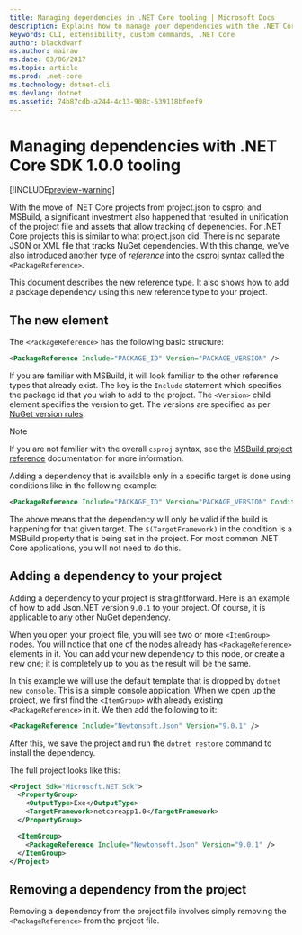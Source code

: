 ```yaml
---
title: Managing dependencies in .NET Core tooling | Microsoft Docs
description: Explains how to manage your dependencies with the .NET Core tools.
keywords: CLI, extensibility, custom commands, .NET Core
author: blackdwarf
ms.author: mairaw
ms.date: 03/06/2017
ms.topic: article
ms.prod: .net-core
ms.technology: dotnet-cli
ms.devlang: dotnet
ms.assetid: 74b87cdb-a244-4c13-908c-539118bfeef9
---
```


# Managing dependencies with .NET Core SDK 1.0.0 tooling

[!INCLUDE[preview-warning](../../../includes/warning.md)]

With the move of .NET Core projects from project.json to csproj and MSBuild, a significant investment also happened that resulted in unification of the project file and assets that allow tracking of depenencies. For .NET Core projects this is similar to what project.json did. There is no separate JSON or XML file that tracks NuGet dependencies. With this change, we've also introduced another type of *reference* into the csproj syntax called the `<PackageReference>`. 

This document describes the new reference type. It also shows how to add a package dependency using this new reference type to your project. 

## The new <PackageReference> element
The `<PackageReference>` has the following basic structure:

```xml
<PackageReference Include="PACKAGE_ID" Version="PACKAGE_VERSION" />
```

If you are familiar with MSBuild, it will look familiar to the other reference types that already exist. The key is the `Include` statement which specifies the package id that you wish to add to the project. The `<Version>` child element specifies the version to get. The versions are specified as per [NuGet version rules](https://docs.microsoft.com/nuget/create-packages/dependency-versions#version-ranges).

> [!NOTE]
> If you are not familiar with the overall `csproj` syntax, see the [MSBuild project reference](https://docs.microsoft.com/visualstudio/msbuild/msbuild-project-file-schema-reference) documentation for more information.  

Adding a dependency that is available only in a specific target is done using conditions like in the following example:

```xml
<PackageReference Include="PACKAGE_ID" Version="PACKAGE_VERSION" Condition="'$(TargetFramework)' == 'netcoreapp1.0'" />
```

The above means that the dependency will only be valid if the build is happening for that given target. The `$(TargetFramework)` in the condition is a MSBuild property that is being set in the project. For most common .NET Core applications, you will not need to do this. 

## Adding a dependency to your project
Adding a dependency to your project is straightforward. Here is an example of how to add Json.NET version `9.0.1` to your project. Of course, it is applicable to any other NuGet dependency. 

When you open your project file, you will see two or more `<ItemGroup>` nodes. You will notice that one of the nodes already has `<PackageReference>` elements in it. You can add your new dependency to this node, or create a new one; it is completely up to you as the result will be the same. 

In this example we will use the default template that is dropped by `dotnet new console`. This is a simple console application. When we open up the project, we first find the `<ItemGroup>` with already existing `<PackageReference>` in it. We then add the following to it:

```xml
<PackageReference Include="Newtonsoft.Json" Version="9.0.1" />
```
After this, we save the project and run the `dotnet restore` command to install the dependency. 

The full project looks like this:

```xml
<Project Sdk="Microsoft.NET.Sdk">
  <PropertyGroup>
    <OutputType>Exe</OutputType>
    <TargetFramework>netcoreapp1.0</TargetFramework>
  </PropertyGroup>

  <ItemGroup>
    <PackageReference Include="Newtonsoft.Json" Version="9.0.1" />
  </ItemGroup>
</Project>
```

## Removing a dependency from the project
Removing a dependency from the project file involves simply removing the `<PackageReference>` from the project file.
